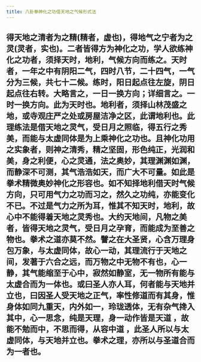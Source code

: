 ```yaml
---
title: 八卦拳神化之功借天地之气候形式法
---
```


## 得天地之清者为之精(精者，虚也)，得地气之宁者为之灵(灵者，实也)。二者皆得方为神化之功，学人欲练神化之功者，须择天时，地利，气候方向而练之。天时者，一年之中有阴阳二气，四时八节，二十四气，一气分为三候，共七十二候。练时，阳日起点往左旋，阴日起点往右转。大略言之，一日一换方向；详细言之。一时一换方向。此为天时也。地利者，须择山林茂盛之地，或寺观庄严之处或房屋洁净之区，此谓地利也。此理练法是借天地之灵气，受日月之照临，得五行之秀美，而能与太虚同体是为上乘神化之功也。且神化功用之实象者，则神之清秀，精之坚固，形色纯正，光润和美，身之利便，心之灵通，法之奥妙，其理渊渊如渊，而静深不可测，其气浩浩如天，而广大不可量。如此是拳术精微奥妙神化之形容也。如不知择地利借天时气候方向，只可用气力之功而习之，然久之功纯，亦能变化不已。不过是气力之所为耳，惟其不知天时，地利，故心中不能得着天地之灵秀也。大约天地间，凡物之美者，皆得天地之灵气，受日月之孕育，而能成为至善之物也。拳术之道亦莫不然。譬之在大圣贤，心含万理身包万象，与太虚同体，故心一动，其理流行于天地之间，发著于六合之远，而万物之中无物不有也，心一静，其气能缩至于心中，寂然如静室，无一物所有能与太虚合而为一体也。或曰圣人亦人耳，何者能与天地并立也，曰因圣人受天地之正气，率性修道而有其身，惟身体如同九重天，内外如一，玲珑透体，无有杂气搀入其中，心一思念，纯是天理，身一动作皆是天道 ，故能不勉而中，不思而得，从容中道 ，此圣人所以与太虚同体，与天地并立也。拳术之理，亦所以与圣道合而为一者也。
